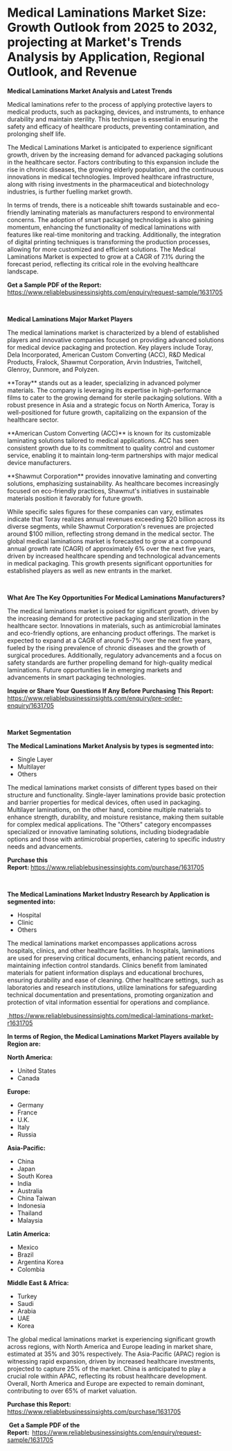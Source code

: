 <p><h1>Medical Laminations Market Size: Growth Outlook from 2025 to 2032, projecting at Market's Trends Analysis by Application, Regional Outlook, and Revenue</h1></p><p><strong>Medical Laminations Market Analysis and Latest Trends</strong></p>
<p><p>Medical laminations refer to the process of applying protective layers to medical products, such as packaging, devices, and instruments, to enhance durability and maintain sterility. This technique is essential in ensuring the safety and efficacy of healthcare products, preventing contamination, and prolonging shelf life.</p><p>The Medical Laminations Market is anticipated to experience significant growth, driven by the increasing demand for advanced packaging solutions in the healthcare sector. Factors contributing to this expansion include the rise in chronic diseases, the growing elderly population, and the continuous innovations in medical technologies. Improved healthcare infrastructure, along with rising investments in the pharmaceutical and biotechnology industries, is further fuelling market growth.</p><p>In terms of trends, there is a noticeable shift towards sustainable and eco-friendly laminating materials as manufacturers respond to environmental concerns. The adoption of smart packaging technologies is also gaining momentum, enhancing the functionality of medical laminations with features like real-time monitoring and tracking. Additionally, the integration of digital printing techniques is transforming the production processes, allowing for more customized and efficient solutions. The Medical Laminations Market is expected to grow at a CAGR of 7.1% during the forecast period, reflecting its critical role in the evolving healthcare landscape.</p></p>
<p><strong>Get a Sample PDF of the Report:&nbsp;</strong> <a href="https://www.reliablebusinessinsights.com/enquiry/request-sample/1631705?utm_campaign=3077&utm_medium=2&utm_source=Github&utm_content=ia&utm_term=13042025&utm_id=medical-laminations">https://www.reliablebusinessinsights.com/enquiry/request-sample/1631705</a></p>
<p>&nbsp;</p>
<p><strong>Medical Laminations Major Market Players</strong></p>
<p><p>The medical laminations market is characterized by a blend of established players and innovative companies focused on providing advanced solutions for medical device packaging and protection. Key players include Toray, Dela Incorporated, American Custom Converting (ACC), R&D Medical Products, Fralock, Shawmut Corporation, Arvin Industries, Twitchell, Glenroy, Dunmore, and Polyzen.</p><p>**Toray** stands out as a leader, specializing in advanced polymer materials. The company is leveraging its expertise in high-performance films to cater to the growing demand for sterile packaging solutions. With a robust presence in Asia and a strategic focus on North America, Toray is well-positioned for future growth, capitalizing on the expansion of the healthcare sector.</p><p>**American Custom Converting (ACC)** is known for its customizable laminating solutions tailored to medical applications. ACC has seen consistent growth due to its commitment to quality control and customer service, enabling it to maintain long-term partnerships with major medical device manufacturers. </p><p>**Shawmut Corporation** provides innovative laminating and converting solutions, emphasizing sustainability. As healthcare becomes increasingly focused on eco-friendly practices, Shawmut's initiatives in sustainable materials position it favorably for future growth.</p><p>While specific sales figures for these companies can vary, estimates indicate that Toray realizes annual revenues exceeding $20 billion across its diverse segments, while Shawmut Corporation's revenues are projected around $100 million, reflecting strong demand in the medical sector. The global medical laminations market is forecasted to grow at a compound annual growth rate (CAGR) of approximately 6% over the next five years, driven by increased healthcare spending and technological advancements in medical packaging. This growth presents significant opportunities for established players as well as new entrants in the market.</p></p>
<p>&nbsp;</p>
<p><strong>What Are The Key Opportunities For Medical Laminations Manufacturers?</strong></p>
<p><p>The medical laminations market is poised for significant growth, driven by the increasing demand for protective packaging and sterilization in the healthcare sector. Innovations in materials, such as antimicrobial laminates and eco-friendly options, are enhancing product offerings. The market is expected to expand at a CAGR of around 5-7% over the next five years, fueled by the rising prevalence of chronic diseases and the growth of surgical procedures. Additionally, regulatory advancements and a focus on safety standards are further propelling demand for high-quality medical laminations. Future opportunities lie in emerging markets and advancements in smart packaging technologies.</p></p>
<p><strong>Inquire or Share Your Questions If Any Before Purchasing This Report:</strong> <a href="https://www.reliablebusinessinsights.com/enquiry/pre-order-enquiry/1631705?utm_campaign=3077&utm_medium=2&utm_source=Github&utm_content=ia&utm_term=13042025&utm_id=medical-laminations">https://www.reliablebusinessinsights.com/enquiry/pre-order-enquiry/1631705</a></p>
<p>&nbsp;</p>
<p><strong>Market Segmentation</strong></p>
<p><strong>The Medical Laminations Market Analysis by types is segmented into:</strong></p>
<p><ul><li>Single Layer</li><li>Multilayer</li><li>Others</li></ul></p>
<p><p>The medical laminations market consists of different types based on their structure and functionality. Single-layer laminations provide basic protection and barrier properties for medical devices, often used in packaging. Multilayer laminations, on the other hand, combine multiple materials to enhance strength, durability, and moisture resistance, making them suitable for complex medical applications. The "Others" category encompasses specialized or innovative laminating solutions, including biodegradable options and those with antimicrobial properties, catering to specific industry needs and advancements.</p></p>
<p><strong>Purchase this Report:&nbsp;</strong><a href="https://www.reliablebusinessinsights.com/purchase/1631705?utm_campaign=3077&utm_medium=2&utm_source=Github&utm_content=ia&utm_term=13042025&utm_id=medical-laminations">https://www.reliablebusinessinsights.com/purchase/1631705</a></p>
<p>&nbsp;</p>
<p><strong>The Medical Laminations Market Industry Research by Application is segmented into:</strong></p>
<p><ul><li>Hospital</li><li>Clinic</li><li>Others</li></ul></p>
<p><p>The medical laminations market encompasses applications across hospitals, clinics, and other healthcare facilities. In hospitals, laminations are used for preserving critical documents, enhancing patient records, and maintaining infection control standards. Clinics benefit from laminated materials for patient information displays and educational brochures, ensuring durability and ease of cleaning. Other healthcare settings, such as laboratories and research institutions, utilize laminations for safeguarding technical documentation and presentations, promoting organization and protection of vital information essential for operations and compliance.</p></p>
<p><a href="https://www.reliablebusinessinsights.com/medical-laminations-market-r1631705?utm_campaign=3077&utm_medium=2&utm_source=Github&utm_content=ia&utm_term=13042025&utm_id=medical-laminations">&nbsp;https://www.reliablebusinessinsights.com/medical-laminations-market-r1631705</a></p>
<p><strong>In terms of Region, the Medical Laminations Market Players available by Region are:</strong></p>
<p>
    <p> <strong> North America: </strong>
        <ul>
            <li>United States</li>
            <li>Canada</li>
        </ul>
        </p> 
    <p> <strong> Europe: </strong>
        <ul>
            <li>Germany</li>
            <li>France</li>
            <li>U.K.</li>
            <li>Italy</li>
            <li>Russia</li>
        </ul>
        </p> 
    <p> <strong> Asia-Pacific: </strong>
        <ul>
            <li>China</li>
            <li>Japan</li>
            <li>South Korea</li>
            <li>India</li>
            <li>Australia</li>
            <li>China Taiwan</li>
            <li>Indonesia</li>
            <li>Thailand</li>
            <li>Malaysia</li>
        </ul>
        </p> 
    <p> <strong> Latin America: </strong>
        <ul>
            <li>Mexico</li>
            <li>Brazil</li>
            <li>Argentina Korea</li>
            <li>Colombia</li>
        </ul>
        </p> 
    <p> <strong> Middle East & Africa: </strong>
        <ul>
            <li>Turkey</li>
            <li>Saudi</li>
            <li>Arabia</li>
            <li>UAE</li>
            <li>Korea</li>
        </ul>
    </p>
    </p>
<p><p>The global medical laminations market is experiencing significant growth across regions, with North America and Europe leading in market share, estimated at 35% and 30% respectively. The Asia-Pacific (APAC) region is witnessing rapid expansion, driven by increased healthcare investments, projected to capture 25% of the market. China is anticipated to play a crucial role within APAC, reflecting its robust healthcare development. Overall, North America and Europe are expected to remain dominant, contributing to over 65% of market valuation.</p></p>
<p><strong>Purchase this Report: </strong><a href="https://www.reliablebusinessinsights.com/purchase/1631705?utm_campaign=3077&utm_medium=2&utm_source=Github&utm_content=ia&utm_term=13042025&utm_id=medical-laminations">https://www.reliablebusinessinsights.com/purchase/1631705</a></p>
<p>&nbsp;<strong>Get a Sample PDF of the Report:&nbsp;&nbsp;</strong><a href="https://www.reliablebusinessinsights.com/enquiry/request-sample/1631705?utm_campaign=3077&utm_medium=2&utm_source=Github&utm_content=ia&utm_term=13042025&utm_id=medical-laminations">https://www.reliablebusinessinsights.com/enquiry/request-sample/1631705</a></p>
<p><strong></strong></p>
<p><p></p><p></p><p></p></p>